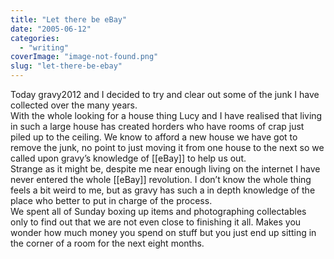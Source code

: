 ```yaml
---
title: "Let there be eBay"
date: "2005-06-12"
categories: 
  - "writing"
coverImage: "image-not-found.png"
slug: "let-there-be-ebay"
---
```


Today gravy2012 and I decided to try and clear out some of the junk I have collected over the many years.  
With the whole looking for a house thing Lucy and I have realised that living in such a large house has created horders who have rooms of crap just piled up to the ceiling. We know to afford a new house we have got to remove the junk, no point to just moving it from one house to the next so we called upon gravy’s knowledge of \[\[eBay\]\] to help us out.  
Strange as it might be, despite me near enough living on the internet I have never entered the whole \[\[eBay\]\] revolution. I don’t know the whole thing feels a bit weird to me, but as gravy has such a in depth knowledge of the place who better to put in charge of the process.  
We spent all of Sunday boxing up items and photographing collectables only to find out that we are not even close to finishing it all. Makes you wonder how much money you spend on stuff but you just end up sitting in the corner of a room for the next eight months.
